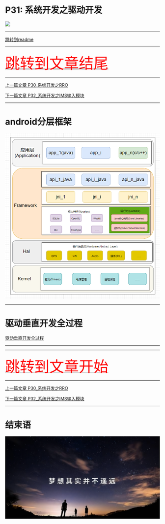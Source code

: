# P31: 系统开发之驱动开发

<img src="../flower/flower_one.png">

---

[跳转到readme](https://github.com/hfreeman2008/android_core_framework/blob/main/README-CN.md)


---

[<font face='黑体' color=#ff0000 size=40 >跳转到文章结尾</font>](#结束语)

---

[上一篇文章 P30_系统开发之RRO](https://github.com/hfreeman2008/android_core_framework/blob/main/P30_%E7%B3%BB%E7%BB%9F%E5%BC%80%E5%8F%91%E4%B9%8BRRO/%E7%B3%BB%E7%BB%9F%E5%BC%80%E5%8F%91%E4%B9%8BRRO.md)



[下一篇文章 P32_系统开发之IMS输入模块](https://github.com/hfreeman2008/android_core_framework/blob/main/P32_%E7%B3%BB%E7%BB%9F%E5%BC%80%E5%8F%91%E4%B9%8BIMS%E8%BE%93%E5%85%A5%E6%A8%A1%E5%9D%97/%E7%B3%BB%E7%BB%9F%E5%BC%80%E5%8F%91%E4%B9%8BIMS%E8%BE%93%E5%85%A5%E6%A8%A1%E5%9D%97.md)


---


# android分层框架


![android分层框架](./image/android分层框架.png)


---


# 驱动垂直开发全过程


[驱动垂直开发全过程](https://github.com/jxxhwy/hello_android_hal/)



---











---

[<font face='黑体' color=#ff0000 size=40 >跳转到文章开始</font>](#p31-系统开发之驱动开发)

---


[上一篇文章 P30_系统开发之RRO](https://github.com/hfreeman2008/android_core_framework/blob/main/P30_%E7%B3%BB%E7%BB%9F%E5%BC%80%E5%8F%91%E4%B9%8BRRO/%E7%B3%BB%E7%BB%9F%E5%BC%80%E5%8F%91%E4%B9%8BRRO.md)



[下一篇文章 P32_系统开发之IMS输入模块](https://github.com/hfreeman2008/android_core_framework/blob/main/P32_%E7%B3%BB%E7%BB%9F%E5%BC%80%E5%8F%91%E4%B9%8BIMS%E8%BE%93%E5%85%A5%E6%A8%A1%E5%9D%97/%E7%B3%BB%E7%BB%9F%E5%BC%80%E5%8F%91%E4%B9%8BIMS%E8%BE%93%E5%85%A5%E6%A8%A1%E5%9D%97.md)



---

# 结束语

<img src="../Images/end_001.png">